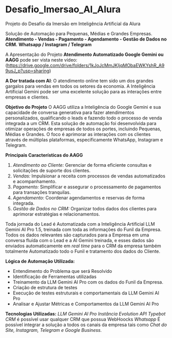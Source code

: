 # Desafio_Imersao_AI_Alura
Projeto do Desafio da Imersão em Inteligência Artificial da Alura

Solução de Automação para Pequenas, Médias e Grandes Empresas.
**Atendimento - Vendas - Pagamento - Agendamento - Gestão de Dados no CRM.** 
**Whatsapp / Instagram / Telegram**


A Apresentação do Projeto **Atendimento Automatizado Google Gemini ou AAGG** pode ser vista neste vídeo: (https://drive.google.com/drive/folders/1kJoJcMmJKIjqMObaEWKYshR_A99usJ_p?usp=sharing)

**A Dor tratada com AI**: 
O atendimento online tem sido um dos grandes gargalos para vendas em todos os setores da economia. A Inteligência Artificial Gemini pode ser uma excelente solução para as interações entre empresas e clientes. 

**Objetivo do Projeto**
O AAGG utiliza a Inteligência do Google Gemini e sua capacidade de conversa generativa para fazer atendimentos personalizados, qualificando o leads e fazendo todo o processo de venda integrada a um CRM. 
Esta solução de automação foi desenvolvida para otimizar operações de empresas de todos os portes, incluindo Pequenas, Médias e Grandes. O foco é aprimorar as interações com os clientes através de múltiplas plataformas, especificamente WhatsApp, Instagram e Telegram.

**Principais Características do AAGG**
1. *Atendimento ao Cliente:* Gerenciar de forma eficiente consultas e solicitações de suporte dos clientes.
2. *Vendas:* Impulsionar a receita com processos de vendas automatizados e acompanhamento.
3. *Pagamento:* Simplificar e assegurar o processamento de pagamentos para transações tranquilas.
4. *Agendamento:* Coordenar agendamentos e reservas de forma integrada.
5. *Gestão de Dados no CRM:* Organizar todos dados dos clientes para aprimorar estratégias e relacionamentos.

Toda jornada do Lead é Automatizada com a Inteligência Artificial LLM Gemini AI Pro 1.5, treinada com toda as informações do Funil da Empresa. Todos os dados relevantes são capturados para a Empresa em uma conversa fluída com o Lead e a AI Gemini treinada, e esses dados são enviados automaticamente em *real time* para o CRM da empresa também totalmente Automatizado todo o Funil e tratamento dos dados do Cliente. 

**Lógica de Automação Utilizada:**
- Entendimento do Problema que será Resolvido
- Identificação de Ferramentas utilizadas
- Treinamento da LLM Gemini AI Pro com os dados do Funil da Empresa.
- Criação de estrutura de testes
- Execução de testes estruturais e comportamentais da LLM Gemini AI Pro
- Analisar e Ajustar Métricas e Comportamentos da LLM Gemini AI Pro

**Tecnologias Utilizadas:**
*LLM Gemini AI Pro*
*Instância Evolution API*
*Typebot*
*CRM* é possível usar qualquer CRM que possua WebHoocks
*Whatsapp*
É possível integrar a solução a todos os canais da empresa tais como *Chat do Site, Instagram, Telegram e Google Business.*



